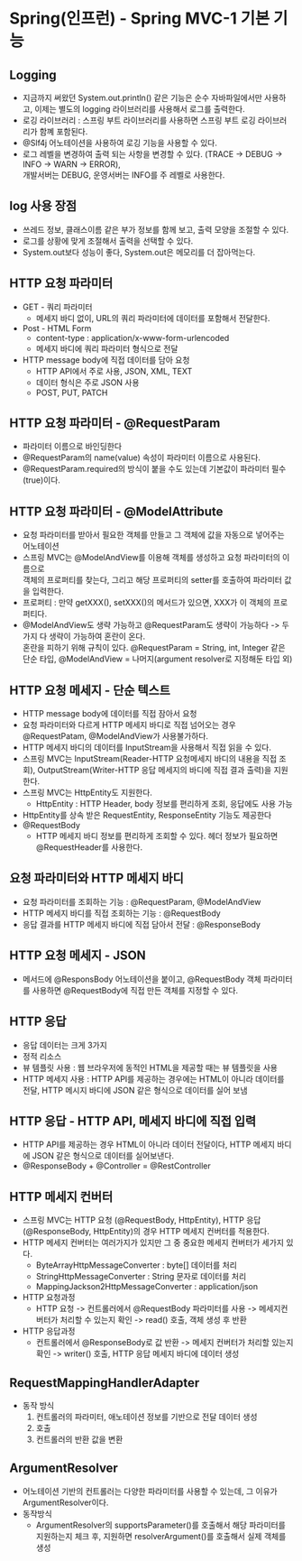 # Spring(인프런) - Spring MVC-1 기본 기능

## Logging
- 지금까지 써왔던 System.out.println() 같은 기능은 순수 자바파일에서만 사용하고, 이제는 별도의 logging 라이브러리를 사용해서 로그를 출력한다.
-  로깅 라이브러리 : 스프링 부트 라이브러리를 사용하면 스프링 부트 로깅 라이브러리가 함꼐 포함된다.
- @Slf4j 어노테이션을 사용하여 로깅 기능을 사용할 수 있다.
- 로그 레벨을 변경하여 출력 되는 사항을 변경할 수 있다. (TRACE -> DEBUG -> INFO -> WARN -> ERROR),  
개발서버는 DEBUG, 운영서버는 INFO를 주 레벨로 사용한다.

## log 사용 장점
- 쓰레드 정보, 클래스이름 같은 부가 정보를 함께 보고, 출력 모양을 조절할 수 있다.
- 로그를 상황에 맞게 조절해서 출력을 선택할 수 있다.
- System.out보다 성능이 좋다, System.out은 메모리를 더 잡아먹는다.

## HTTP 요청 파라미터
- GET - 쿼리 파라미터
    - 메세지 바디 없이, URL의 쿼리 파라미터에 데이터를 포함해서 전달한다.
- Post - HTML Form
    - content-type : application/x-www-form-urlencoded
    - 메세지 바디에 쿼리 파라미터 형식으로 전달
- HTTP message body에 직접 데이터를 담아 요청
    - HTTP API에서 주로 사용, JSON, XML, TEXT
    - 데이터 형식은 주로 JSON 사용
    - POST, PUT, PATCH

## HTTP 요청 파라미터 - @RequestParam
- 파라미터 이름으로 바인딩한다
- @RequestParam의 name(value) 속성이 파라미터 이름으로 사용된다.
- @RequestParam.required의 방식이 붙을 수도 있는데 기본값이 파라미터 필수(true)이다.

## HTTP 요청 파라미터 - @ModelAttribute
- 요청 파라미터를 받아서 필요한 객체를 만들고 그 객체에 값을 자동으로 넣어주는 어노테이션
- 스프링 MVC는 @ModelAndView를 이용해 객체를 생성하고 요청 파라미터의 이름으로  
 객체의 프로퍼티를 찾는다, 그리고 해당 프로퍼티의 setter를 호출하여 파라미터 값을 입력한다.
- 프로퍼티 : 만약 getXXX(), setXXX()의 메서드가 있으면, XXX가 이 객체의 프로퍼티다.
- @ModelAndView도 생략 가능하고 @RequestParam도 생략이 가능하다 -> 두가지 다 생략이 가능하여 혼란이 온다.  
혼란을 피하기 위해 규칙이 있다. @RequestParam = String, int, Integer 같은 단순 타입, @ModelAndView = 나머지(argument resolver로 지정해둔 타입 외)

## HTTP 요청 메세지 - 단순 텍스트
- HTTP message body에 데이터를 직접 잠아서 요청
- 요청 파라미터와 다르게 HTTP 메세지 바디로 직접 넘어오는 경우 @RequestPatam, @ModelAndView가 사용불가하다.
- HTTP 메세지 바디의 데이터를 InputStream을 사용해서 직접 읽을 수 있다.
- 스프링 MVC는 InputStream(Reader-HTTP 요청메세지 바디의 내용을 직접 조회), OutputStream(Writer-HTTP 응답 메세지의 바디에 직접 결과 출력)을 지원한다.
- 스프링 MVC는 HttpEntity도 지원한다.
    - HttpEntity : HTTP Header, body 정보를 편리하게 조회, 응답에도 사용 가능
- HttpEntity를 상속 받은 RequestEntity, ResponseEntity 기능도 제공한다
- @RequestBody
    - HTTP 메세지 바디 정보를 편리하게 조회할 수 있다. 헤더 정보가 필요하면 @RequestHeader를 사용한다.

## 요청 파라미터와 HTTP 메세지 바디
- 요청 파라미터를 조회하는 기능 : @RequestParam, @ModelAndView
- HTTP 메세지 바디를 직접 조회하는 기능 : @RequestBody
- 응답 결과를 HTTP 메세지 바디에 직접 담아서 전달 : @ResponseBody

## HTTP 요청 메세지 - JSON
- 메서드에 @ResponsBody 어노테이션을 붙이고, @RequestBody 객체 파라미터를 사용하면 @RequestBody에 직접 만든 객체를 지정할 수 있다.

## HTTP 응답
- 응답 데이터는 크게 3가지
- 정적 리소스
- 뷰 템플릿 사용 : 웹 브라우저에 동적인 HTML을 제공할 때는 뷰 템플릿을 사용
- HTTP 메세지 사용 : HTTP API를 제공하는 경우에는 HTML이 아니라 데이터를 전달, HTTP 메시지 바디에
JSON 같은 형식으로 데이터를 실어 보냄

## HTTP 응답 - HTTP API, 메세지 바디에 직접 입력
- HTTP API를 제공하는 경우 HTML이 아니라 데이터 전달이다, HTTP 메세지 바디에 JSON 같은 형식으로 데이터를 실어보낸다.
- @ResponseBody + @Controller = @RestController

## HTTP 메세지 컨버터
- 스프링 MVC는 HTTP 요청 (@RequestBody, HttpEntity), HTTP 응답 (@ResponseBody, HttpEntity)의 경우 HTTP 메세지 컨버터를 적용한다.
- HTTP 메세지 컨버터는 여러가지가 있지만 그 중 중요한 메세지 컨버터가 세가지 있다.  
    - ByteArrayHttpMessageConverter : byte[] 데이터를 처리
    - StringHttpMessageConverter : String 문자로 데이터를 처리
    - MappingJackson2HttpMessageConverter : application/json
- HTTP 요청과정  
    - HTTP 요청 -> 컨트롤러에서 @RequestBody 파라미터를 사용 -> 메세지컨버터가 처리할 수 있는지 확인 -> read() 호출, 객체 생성 후 반환
- HTTP 응답과정
    - 컨트롤러에서 @ResponseBody로 값 반환 -> 메세지 컨버터가 처리할 있는지 확인 -> writer() 호출, HTTP 응답 메세지 바디에 데이터 생성

## RequestMappingHandlerAdapter
- 동작 방식
    1. 컨트롤러의 파라미터, 애노테이션 정보를 기반으로 전달 데이터 생성
    2. 호출
    3. 컨트롤러의 반환 값을 변환

## ArgumentResolver
- 어노테이션 기반의 컨트롤러는 다양한 파라미터를 사용할 수 있는데, 그 이유가 ArgumentResolver이다.
- 동작방식
    - ArgumentResolver의 supportsParameter()를 호출해서 해당 파라미터를 지원하는지 체크 후, 지원하면 resolverArgument()를 호출해서 실제 객체를 생성
